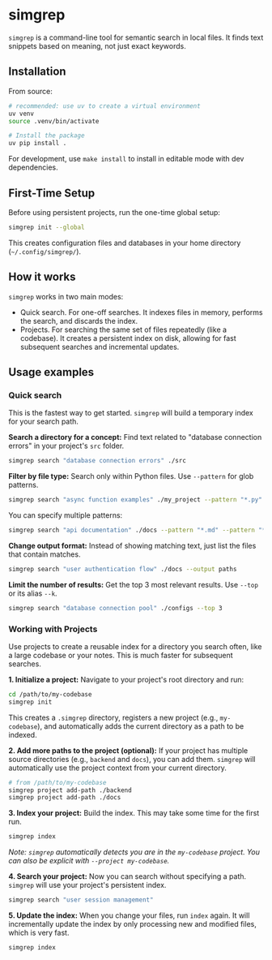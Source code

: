 # simgrep

`simgrep` is a command-line tool for semantic search in local files. It finds text snippets based on meaning, not just exact keywords.

## Installation

From source:

```bash
# recommended: use uv to create a virtual environment
uv venv
source .venv/bin/activate

# Install the package
uv pip install .
```

For development, use `make install` to install in editable mode with dev dependencies.

## First-Time Setup

Before using persistent projects, run the one-time global setup:

```bash
simgrep init --global
```

This creates configuration files and databases in your home directory (`~/.config/simgrep/`).

## How it works

`simgrep` works in two main modes:

* Quick search. For one-off searches. It indexes files in memory, performs the search, and discards the index.
* Projects. For searching the same set of files repeatedly (like a codebase). It creates a persistent index on disk, allowing for fast subsequent searches and incremental updates.

## Usage examples

### Quick search

This is the fastest way to get started. `simgrep` will build a temporary index for your search path.

**Search a directory for a concept:**
Find text related to "database connection errors" in your project's `src` folder.

```bash
simgrep search "database connection errors" ./src
```

**Filter by file type:**
Search only within Python files. Use `--pattern` for glob patterns.

```bash
simgrep search "async function examples" ./my_project --pattern "*.py"
```

You can specify multiple patterns:

```bash
simgrep search "api documentation" ./docs --pattern "*.md" --pattern "*.rst"
```

**Change output format:**
Instead of showing matching text, just list the files that contain matches.

```bash
simgrep search "user authentication flow" ./docs --output paths
```

**Limit the number of results:**
Get the top 3 most relevant results. Use `--top` or its alias `--k`.

```bash
simgrep search "database connection pool" ./configs --top 3
```

### Working with Projects

Use projects to create a reusable index for a directory you search often, like a large codebase or your notes. This is much faster for subsequent searches.

**1. Initialize a project:**
Navigate to your project's root directory and run:

```bash
cd /path/to/my-codebase
simgrep init
```

This creates a `.simgrep` directory, registers a new project (e.g., `my-codebase`), and automatically adds the current directory as a path to be indexed.

**2. Add more paths to the project (optional):**
If your project has multiple source directories (e.g., `backend` and `docs`), you can add them. `simgrep` will automatically use the project context from your current directory.

```bash
# from /path/to/my-codebase
simgrep project add-path ./backend
simgrep project add-path ./docs
```

**3. Index your project:**
Build the index. This may take some time for the first run.

```bash
simgrep index
```

*Note: `simgrep` automatically detects you are in the `my-codebase` project. You can also be explicit with `--project my-codebase`.*

**4. Search your project:**
Now you can search without specifying a path. `simgrep` will use your project's persistent index.

```bash
simgrep search "user session management"
```

**5. Update the index:**
When you change your files, run `index` again. It will incrementally update the index by only processing new and modified files, which is very fast.

```bash
simgrep index
```